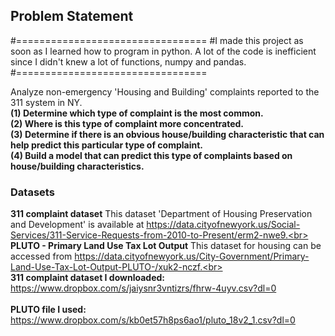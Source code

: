 ## Problem Statement

#=================================
#I made this project as soon as I learned how to program in python. A lot of the code is inefficient since I didn't knew a lot of functions, numpy and pandas.
#=================================

Analyze non-emergency 'Housing and Building' complaints reported to the 311 system in NY.<br>
__(1) Determine which type of complaint is the most common.<br>
(2) Where is this type of complaint more concentrated.<br>
(3) Determine if there is an obvious house/building characteristic that can help predict this particular type of complaint.<br>
(4) Build a model that can predict this type of complaints based on house/building characteristics.__

### Datasets

__311 complaint dataset__
This dataset 'Department of Housing Preservation and Development' is available at https://data.cityofnewyork.us/Social-Services/311-Service-Requests-from-2010-to-Present/erm2-nwe9.<br>
<br>
__PLUTO - Primary Land Use Tax Lot Output__
This dataset for housing can be accessed from https://data.cityofnewyork.us/City-Government/Primary-Land-Use-Tax-Lot-Output-PLUTO-/xuk2-nczf.<br>
<br>
__311 complaint dataset I downloaded:__<br>
https://www.dropbox.com/s/jaiysnr3vntizrs/fhrw-4uyv.csv?dl=0<br>
<br>
__PLUTO file I used:__<br>
https://www.dropbox.com/s/kb0et57h8ps6ao1/pluto_18v2_1.csv?dl=0<br>
